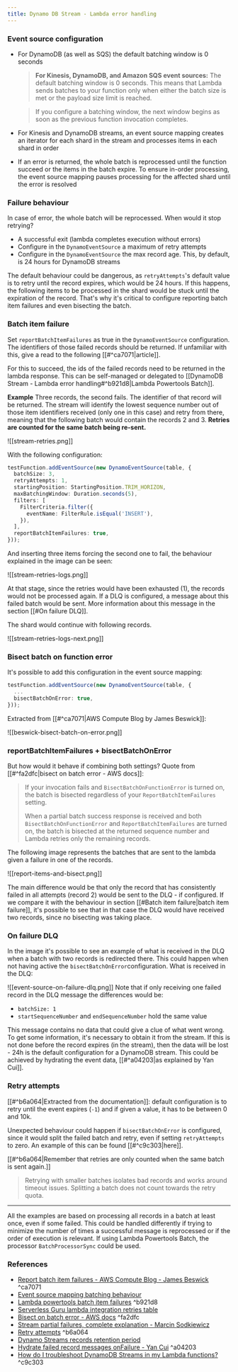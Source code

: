 ```yaml
---
title: Dynamo DB Stream - Lambda error handling
---
```


### Event source configuration
- For DynamoDB (as well as SQS) the default batching window is 0 seconds
  > **For Kinesis, DynamoDB, and Amazon SQS event sources:** The default batching window is 0 seconds. This means that Lambda sends batches to your function only when either the batch size is met or the payload size limit is reached. 
  
  > If you configure a batching window, the next window begins as soon as the previous function invocation completes.
- For Kinesis and DynamoDB streams, an event source mapping creates an iterator for each shard in the stream and processes items in each shard in order
- If an error is returned, the whole batch is reprocessed until the function succeed or the items in the batch expire. To ensure in-order processing, the event source mapping pauses processing for the affected shard until the error is resolved
### Failure behaviour
In case of error, the whole batch will be reprocessed. When would it stop retrying?
- A successful exit (lambda completes execution without errors)
- Configure in the `DynamoEventSource` a maximum of retry attempts
- Configure in the `DynamoEventSource` the max record age. This, by default, is 24 hours for DynamoDB streams

The default behaviour could be dangerous, as `retryAttempts`'s default value is to retry until the record expires, which would be 24 hours. If this happens, the following items to be processed in the shard would be stuck until the expiration of the record.
That's why it's critical to configure reporting batch item failures and even bisecting the batch.

### Batch item failure
Set `reportBatchItemFailures` as true in the `DynamoEventSource` configuration. The identifiers of those failed records should be returned. If unfamiliar with this, give a read to the following [[#^ca7071|article]].

For this to succeed, the ids of the failed records need to be returned in the lambda response. This can be self-managed or delegated to [[DynamoDB Stream - Lambda error handling#^b921d8|Lambda Powertools Batch]].

**Example**
Three records, the second fails. The identifier of that record will be returned. The stream will identify the lowest sequence number out of those item identifiers received (only one in this case) and retry from there, meaning that the following batch would contain the records 2 and 3.  **Retries are counted for the same batch being re-sent.**

![[stream-retries.png]]

With the following configuration: 
```typescript
testFunction.addEventSource(new DynamoEventSource(table, {
  batchSize: 3,
  retryAttempts: 1,
  startingPosition: StartingPosition.TRIM_HORIZON,
  maxBatchingWindow: Duration.seconds(5),
  filters: [
    FilterCriteria.filter({
      eventName: FilterRule.isEqual('INSERT'),
    }),
  ],
  reportBatchItemFailures: true,
}));
```

And inserting three items forcing the second one to fail, the behaviour explained in the image can be seen: 

![[stream-retries-logs.png]]

At that stage, since the retries would have been exhausted (1), the records would not be processed again. If a DLQ is configured, a message about this failed batch would be sent. More information about this message in the section [[#On failure DLQ]].

The shard would continue with following records.

![[stream-retries-logs-next.png]]

### Bisect batch on function error
It's possible to add this configuration in the event source mapping:
```typescript
testFunction.addEventSource(new DynamoEventSource(table, {
  ...
  bisectBatchOnError: true,
}));
```

Extracted from [[#^ca7071|AWS Compute Blog by James Beswick]]:

![[beswick-bisect-batch-on-error.png]]

### reportBatchItemFailures + bisectBatchOnError
But how would it behave if combining both settings? Quote from [[#^fa2dfc|bisect on batch error - AWS docs]]:
> If your invocation fails and `BisectBatchOnFunctionError` is turned on, the batch is bisected regardless of your `ReportBatchItemFailures` setting.
> 
> When a partial batch success response is received and both `BisectBatchOnFunctionError` and `ReportBatchItemFailures` are turned on, the batch is bisected at the returned sequence number and Lambda retries only the remaining records.

The following image represents the batches that are sent to the lambda given a failure in one of the records.

![[report-items-and-bisect.png]]

The main difference would be that only the record that has consistently failed in all attempts (record 2) would be sent to the DLQ - if configured. If we compare it with the behaviour in section [[#Batch item failure|batch item failure]], it's possible to see that in that case the DLQ would have received two records, since no bisecting was taking place.

### On failure DLQ
In the image it's possible to see an example of what is received in the DLQ when a batch with two records is redirected there. This could happen when not having active the `bisectBatchOnError`configuration.
What is received in the DLQ:

![[event-source-on-failure-dlq.png]]
Note that if only receiving one failed record in the DLQ message the differences would be:
- `batchSize: 1` 
- `startSequenceNumber` and `endSequenceNumber` hold the same value

This message contains no data that could give a clue of what went wrong. To get some information, it's necessary to obtain it from the stream. If this is not done before the record expires (in the stream), then the data will be lost - 24h is the default configuration for a DynamoDB stream.
This could be achieved by hydrating the event data, [[#^a04203|as explained by Yan Cui]].

### Retry attempts
[[#^b6a064|Extracted from the documentation]]: default configuration is to retry until the event expires (`-1`) and if given a value, it has to be between 0 and 10k.

Unexpected behaviour could happen if `bisectBatchOnError` is configured, since it would split the failed batch and retry, even if setting `retryAttempts`  to zero. An example of this can be found [[#^c9c303|here]].

[[#^b6a064|Remember that retries are only counted when the same batch is sent again.]]
> Retrying with smaller batches isolates bad records and works around timeout issues. Splitting a batch does not count towards the retry quota.

--- 
All the examples are based on processing all records in a batch at least once, even if some failed.
This could be handled differently if trying to minimize the number of times a successful message is reprocessed or if the order of execution is relevant. If using Lambda Powertools Batch, the processor `BatchProcessorSync` could be used.

### References

- [Report batch item failures - AWS Compute Blog - James Beswick](https://aws.amazon.com/es/blogs/compute/optimizing-batch-processing-with-custom-checkpoints-in-aws-lambda/) ^ca7071
- [Event source mapping batching behaviour](https://docs.aws.amazon.com/lambda/latest/dg/invocation-eventsourcemapping.html#invocation-eventsourcemapping-batching)
- [Lambda powertools batch item failures](https://docs.powertools.aws.dev/lambda/typescript/latest/utilities/batch/) ^b921d8
- [Serverless Guru lambda integration retries table](https://www.serverlessguru.com/blog/lambda-retry-mechanisms)
- [Bisect on batch error - AWS docs](https://docs.aws.amazon.com/lambda/latest/dg/with-ddb.html#services-ddb-batchfailurereporting) ^fa2dfc
- [Stream partial failures, complete explanation - Marcin Sodkiewicz](https://sodkiewiczm.medium.com/streams-partial-failures-c72ba1ae4fa6)
- [Retry attempts](https://docs.aws.amazon.com/lambda/latest/dg/with-ddb.html#services-dynamodb-errors) ^b6a064
- [Dynamo Streams records retention period](https://docs.aws.amazon.com/amazondynamodb/latest/developerguide/Streams.html#Streams.DataRetention)
- [Hydrate failed record messages onFailure - Yan Cui](https://theburningmonk.com/2023/12/the-one-mistake-everyone-makes-when-using-kinesis-with-lambda/) ^a04203
- [How do I troubleshoot DynamoDB Streams in my Lambda functions?](https://repost.aws/knowledge-center/lambda-functions-fix-dynamodb-streams) ^c9c303